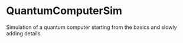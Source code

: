 # QuantumComputerSim
Simulation of  a quantum computer starting from the basics and slowly adding details.
